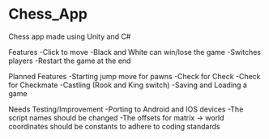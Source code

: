 # Chess_App
 Chess app made using Unity and C#

 Features
 -Click to move
 -Black and White can win/lose the game
 -Switches players
 -Restart the game at the end
 
 Planned Features
 -Starting jump move for pawns
 -Check for Check
 -Check for Checkmate
 -Castling (Rook and King switch)
 -Saving and Loading a game
 
 Needs Testing/Improvement
 -Porting to Android and IOS devices
 -The script names should be changed
 -The offsets for matrix -> world coordinates should be constants to adhere to coding standards
